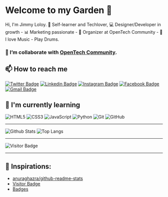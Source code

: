 # Welcome to my Garden 👋

Hi, I'm Jimmy Loloy. 
💎 Self-learner and Techlover, 💻 Designer/Developer in growth - 📊 Marketing passionate - 👥 Organizer at OpenTech Community - 🎼 I love Music - Play Drums.

<!-- - 🔭 I’m currently working on... -->
### 💙 I’m collaborate with [OpenTech Community](https://github.com/opentech-pe).

## 📫 How to reach me

[![Twitter Badge](https://img.shields.io/badge/-JimmyLoloy98-007ACC?style=flat-square&logo=Twitter&logoColor=white&link=https://www.twitter.com/JimmyLoloy98/)](https://www.twitter.com/JimmyLoloy98)
[![Linkedin Badge](https://img.shields.io/badge/-JimmyLoloy98-00599C?style=flat-square&logo=Linkedin&logoColor=white&link=https://www.linkedin.com/in/JimmyLoloy98/)](https://www.linkedin.com/in/JimmyLoloy98)
[![Instagram Badge](https://img.shields.io/badge/-JimmyLoloy98-orange?style=flat-square&logo=instagram&logoColor=white&link=https://www.instagram.com/JimmyLoloy98/)](https://www.instagram.com/JimmyLoloy98)
[![Facebook Badge](https://img.shields.io/badge/-JimmyLoloy98-blue?style=flat-square&logo=facebook&logoColor=white&link=https://www.facebook.com/JimmyLoloy98/)](https://www.facebook.com/JimmyLoloy98)
[![Gmail Badge](https://img.shields.io/badge/-loloy.laurencio@gmail.com-c14438?style=flat-square&logo=Gmail&logoColor=white&link=mailto:loloy.laurencio@gmail.com)](mailto:loloy.laurencio@gmail.com)

## 🌱 I'm currently learning

![HTML5](https://img.shields.io/badge/-HTML5-E34F26?style=flat-square&logo=html5&logoColor=white)
![CSS3](https://img.shields.io/badge/-CSS3-1572B6?style=flat-square&logo=css3)
![JavaScript](https://img.shields.io/badge/-JavaScript-black?style=flat-square&logo=javascript)
![Python](https://img.shields.io/badge/-Python-yellow?style=flat-square&logo=Python)
![Git](https://img.shields.io/badge/-Git-gray?style=flat-square&logo=git)
![GitHub](https://img.shields.io/badge/-GitHub-181717?style=flat-square&logo=github)

----

![Github Stats](https://github-readme-stats.vercel.app/api?username=JimmyLoloy98&count_private=true&show_icons=true&include_all_commits=true&theme=gotham)
![Top Langs](https://github-readme-stats.vercel.app/api/top-langs/?username=JimmyLoloy98&hide=TeX&layout=compact&theme=gotham)

----

![Visitor Badge](https://visitor-badge.laobi.icu/badge?page_id=JimmyLoloy98.JimmyLoloy98)

----

## 🤝 Inspirations:
 * [anuraghazra/github-readme-stats](https://github.com/anuraghazra/github-readme-stats)
 * [Visitor Badge](https://visitor-badge.laobi.icu/)
 * [Badges](https://img.shields.io/)
